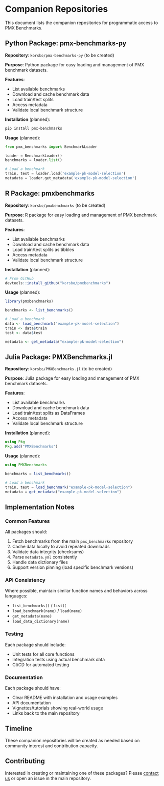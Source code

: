 # Companion Repositories

This document lists the companion repositories for programmatic access to PMX Benchmarks.

## Python Package: pmx-benchmarks-py

**Repository**: `korsbo/pmx-benchmarks-py` (to be created)

**Purpose**: Python package for easy loading and management of PMX benchmark datasets.

**Features**:
- List available benchmarks
- Download and cache benchmark data
- Load train/test splits
- Access metadata
- Validate local benchmark structure

**Installation** (planned):
```bash
pip install pmx-benchmarks
```

**Usage** (planned):
```python
from pmx_benchmarks import BenchmarkLoader

loader = BenchmarkLoader()
benchmarks = loader.list()

# Load a benchmark
train, test = loader.load('example-pk-model-selection')
metadata = loader.get_metadata('example-pk-model-selection')
```

## R Package: pmxbenchmarks

**Repository**: `korsbo/pmxbenchmarks` (to be created)

**Purpose**: R package for easy loading and management of PMX benchmark datasets.

**Features**:
- List available benchmarks
- Download and cache benchmark data
- Load train/test splits as tibbles
- Access metadata
- Validate local benchmark structure

**Installation** (planned):
```r
# From GitHub
devtools::install_github("korsbo/pmxbenchmarks")
```

**Usage** (planned):
```r
library(pmxbenchmarks)

benchmarks <- list_benchmarks()

# Load a benchmark
data <- load_benchmark("example-pk-model-selection")
train <- data$train
test <- data$test

metadata <- get_metadata("example-pk-model-selection")
```

## Julia Package: PMXBenchmarks.jl

**Repository**: `korsbo/PMXBenchmarks.jl` (to be created)

**Purpose**: Julia package for easy loading and management of PMX benchmark datasets.

**Features**:
- List available benchmarks
- Download and cache benchmark data
- Load train/test splits as DataFrames
- Access metadata
- Validate local benchmark structure

**Installation** (planned):
```julia
using Pkg
Pkg.add("PMXBenchmarks")
```

**Usage** (planned):
```julia
using PMXBenchmarks

benchmarks = list_benchmarks()

# Load a benchmark
train, test = load_benchmark("example-pk-model-selection")
metadata = get_metadata("example-pk-model-selection")
```

## Implementation Notes

### Common Features

All packages should:
1. Fetch benchmarks from the main `pmx_benchmarks` repository
2. Cache data locally to avoid repeated downloads
3. Validate data integrity (checksums)
4. Parse `metadata.yml` consistently
5. Handle data dictionary files
6. Support version pinning (load specific benchmark versions)

### API Consistency

Where possible, maintain similar function names and behaviors across languages:
- `list_benchmarks()` / `list()`
- `load_benchmark(name)` / `load(name)`
- `get_metadata(name)`
- `load_data_dictionary(name)`

### Testing

Each package should include:
- Unit tests for all core functions
- Integration tests using actual benchmark data
- CI/CD for automated testing

### Documentation

Each package should have:
- Clear README with installation and usage examples
- API documentation
- Vignettes/tutorials showing real-world usage
- Links back to the main repository

## Timeline

These companion repositories will be created as needed based on community interest and contribution capacity.

## Contributing

Interested in creating or maintaining one of these packages? Please [contact us](https://korsbo.github.io/pmx_benchmarks/contact.html) or open an issue in the main repository.
